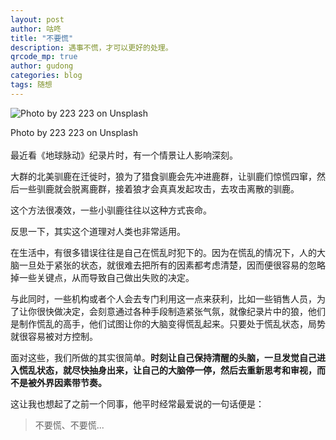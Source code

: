 ```yaml
---
layout: post
author: 咕咚
title: "不要慌"
description: 遇事不慌，才可以更好的处理。
qrcode_mp: true
author: gudong
categories: blog
tags: 随想
---
```


![Photo by 223 223 on Unsplash](http://upload-images.jianshu.io/upload_images/588640-34da3ff37ab875d8.1&ixid=eyJhcHBfaWQiOjEyMDd9&auto=format&fit=crop&w=1353&q=80?imageMogr2/auto-orient/strip%7CimageView2/2/w/1240)
<figcaption class="caption">Photo by 223 223 on Unsplash</figcaption>


<br/>
最近看《地球脉动》纪录片时，有一个情景让人影响深刻。

大群的北美驯鹿在迁徙时，狼为了猎食驯鹿会先冲进鹿群，让驯鹿们惊慌四窜，然后一些驯鹿就会脱离鹿群，接着狼才会真真发起攻击，去攻击离散的驯鹿。

这个方法很凑效，一些小驯鹿往往以这种方式丧命。

反思一下，其实这个道理对人类也非常适用。

在生活中，有很多错误往往是自己在慌乱时犯下的。因为在慌乱的情况下，人的大脑一旦处于紧张的状态，就很难去把所有的因素都考虑清楚，因而便很容易的忽略掉一些关键点，从而导致自己做出失败的决定。

与此同时，一些机构或者个人会去专门利用这一点来获利，比如一些销售人员，为了让你很快做决定，会刻意通过各种手段制造紧张气氛，就像纪录片中的狼，他们是制作慌乱的高手，他们试图让你的大脑变得慌乱起来。只要处于慌乱状态，局势就很容易被对方控制。

面对这些，我们所做的其实很简单。**时刻让自己保持清醒的头脑，一旦发觉自己进入慌乱状态，就尽快抽身出来，让自己的大脑停一停，然后去重新思考和审视，而不是被外界因素带节奏。**

这让我也想起了之前一个同事，他平时经常最爱说的一句话便是：

> 不要慌、不要慌...